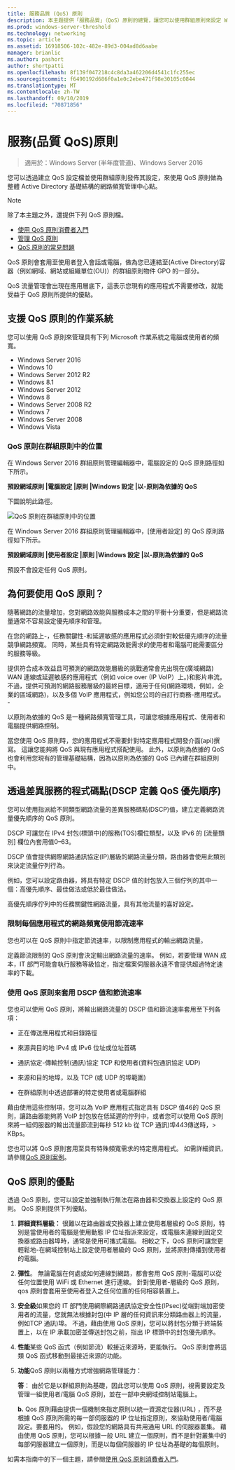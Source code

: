 ```yaml
---
title: 服務品質 (QoS) 原則
description: 本主題提供「服務品質」（QoS）原則的總覽，讓您可以使用群組原則來設定 Windows Server 2016 中特定應用程式和服務的網路流量頻寬優先順序。
ms.prod: windows-server-threshold
ms.technology: networking
ms.topic: article
ms.assetid: 16918506-102c-482e-89d3-004ad8d6aabe
manager: brianlic
ms.author: pashort
author: shortpatti
ms.openlocfilehash: 8f139f047218c4c8da3a462206d4541c1fc255ec
ms.sourcegitcommit: f6490192d686f0a1e0c2ebe471f98e30105c0844
ms.translationtype: MT
ms.contentlocale: zh-TW
ms.lasthandoff: 09/10/2019
ms.locfileid: "70871856"
---
```

# <a name="quality-of-service-qos-policy"></a>服務\(品質 QoS\)原則

>適用於：Windows Server (半年度管道)、Windows Server 2016

您可以透過建立 QoS 設定檔並使用群組原則發佈其設定，來使用 QoS 原則做為整體 Active Directory 基礎結構的網路頻寬管理中心點。

>[!NOTE]
>  除了本主題之外，還提供下列 QoS 原則檔。  
>   
>  - [使用 QoS 原則消費者入門](qos-policy-get-started.md)
>  - [管理 QoS 原則](qos-policy-manage.md)
>  - [QoS 原則的常見問題](qos-policy-faq.md)

QoS 原則會套用至使用者登入會話或電腦，做為您已連結至\(Active Directory\)容器（例如網域、網站或組織單位\(OU\)）的群組原則物件 GPO 的一部分。

QoS 流量管理會出現在應用層底下，這表示您現有的應用程式不需要修改，就能受益于 QoS 原則所提供的優點。

## <a name="operating-systems-that-support-qos-policy"></a>支援 QoS 原則的作業系統

您可以使用 QoS 原則來管理具有下列 Microsoft 作業系統之電腦或使用者的頻寬。

- Windows Server 2016
- Windows 10
- Windows Server 2012 R2
- Windows 8.1
- Windows Server 2012
- Windows 8
- Windows Server 2008 R2
- Windows 7
- Windows Server 2008
- Windows Vista

### <a name="location-of-qos-policy-in-group-policy"></a>QoS 原則在群組原則中的位置

在 Windows Server 2016 群組原則管理編輯器中，電腦設定的 QoS 原則路徑如下所示。

**預設網域原則 |電腦設定 |原則 |Windows 設定 |以\-原則為依據的 QoS**

下圖說明此路徑。

![QoS 原則在群組原則中的位置](../../media/QoS/QoS-Gp.jpg)

在 Windows Server 2016 群組原則管理編輯器中，[使用者設定] 的 QoS 原則路徑如下所示。

**預設網域原則 |使用者設定 |原則 |Windows 設定 |以\-原則為依據的 QoS**

預設不會設定任何 QoS 原則。

## <a name="why-use-qos-policy"></a>為何要使用 QoS 原則？
  
隨著網路的流量增加，您對網路效能與服務成本之間的平衡十分重要，但是網路流量通常不容易設定優先順序和管理。

在您的網路上\-，任務關鍵性\-和延遲敏感的應用程式必須針對較低優先順序的流量競爭網路頻寬。 同時，某些具有特定網路效能需求的使用者和電腦可能需要區分的服務等級。

提供符合成本效益且可預測的網路效能層級的挑戰通常會先出現在\(廣域網路\) WAN 連線或延遲敏感的應用程式（例如 voice over \(IP VoIP）上。\)和影片串流。 不過，提供可預測的網路服務層級的最終目標，適用于任何\(網路環境，例如，企業的區域網路\)，以及多個 VoIP 應用程式，例如您公司的自訂行商務\-應用程式。 \-
  
以原則為依據的 QoS 是一種網路頻寬管理工具，可讓您根據應用程式、使用者和電腦提供網路控制。 

當您使用 QoS 原則時，您的應用程式不需要針對特定應用程式開發介面\(api\)撰寫。 這讓您能夠將 QoS 與現有應用程式搭配使用。 此外，以原則為依據的 QoS 也會利用您現有的管理基礎結構，因為以原則為依據的 QoS 已內建在群組原則中。

## <a name="define-qos-priority-through-a-differentiated-services-code-point-dscp"></a>透過差異服務的程式碼點\(DSCP 定義 QoS 優先順序\)
  
您可以使用指派給不同類型網路流量的差異服務碼點\(DSCP\)值，建立定義網路流量優先順序的 QoS 原則。 

DSCP 可讓您在 IPv4 封包\(標頭中\)的服務\(TOS\)欄位類型，以及 IPv6 的 [流量類別] 欄位內套用值0–63。 

DSCP 值會提供網際網路通訊協定\(IP\)層級的網路流量分類，路由器會使用此類別來決定流量佇列行為。 

例如，您可以設定路由器，將具有特定 DSCP 值的封包放入三個佇列的其中一個：高優先順序、最佳做法或低於最佳做法。 

高優先順序佇列中的任務關鍵性網路流量，具有其他流量的喜好設定。

### <a name="limit-network-bandwidth-use-per-application-with-throttle-rate"></a>限制每個應用程式的網路頻寬使用節流速率

您也可以在 QoS 原則中指定節流速率，以限制應用程式的輸出網路流量。

定義節流限制的 QoS 原則會決定輸出網路流量的速率。 例如，若要管理 WAN 成本，IT 部門可能會執行服務等級協定，指定檔案伺服器永遠不會提供超過特定速率的下載。  

### <a name="use-qos-policy-to-apply-dscp-values-and-throttle-rates"></a>使用 QoS 原則來套用 DSCP 值和節流速率

您也可以使用 QoS 原則，將輸出網路流量的 DSCP 值和節流速率套用至下列各項：

- 正在傳送應用程式和目錄路徑

- 來源與目的地 IPv4 或 IPv6 位址或位址首碼

- 通訊協定-傳輸控制\(通訊\)協定 TCP 和使用者\(資料包通訊協定 UDP\)

- 來源和目的地埠，以及 TCP \(或 UDP 的埠範圍\)

- 在群組原則中透過部署的特定使用者或電腦群組

藉由使用這些控制項，您可以為 VoIP 應用程式指定具有 DSCP 值46的 QoS 原則，讓路由器能夠將 VoIP 封包放在低延遲的佇列中，或者您可以使用 QoS 原則來將一組伺服器的輸出流量節流到每秒 512 kb 從 TCP 通訊\)埠443傳送時，> KBps。

您也可以將 QoS 原則套用至具有特殊頻寬需求的特定應用程式。 如需詳細資訊，請參閱[QoS 原則案例](qos-policy-scenarios.md)。
  
## <a name="advantages-of-qos-policy"></a>QoS 原則的優點

透過 QoS 原則，您可以設定並強制執行無法在路由器和交換器上設定的 QoS 原則。 QoS 原則提供下列優點。
  
1. **詳細資料層級：** 很難以在路由器或交換器上建立使用者層級的 QoS 原則，特別是當使用者的電腦是使用動態 IP 位址指派來設定，或電腦未連線到固定交換器或路由器埠時，通常是使用可攜式電腦。 相較之下，QoS 原則可讓您更輕鬆地\-在網域控制站上設定使用者層級的 QoS 原則，並將原則傳播到使用者的電腦。
2. **彈性**。 無論電腦在何處或如何連線到網路，都會套用 QoS 原則-電腦可以從任何位置使用 WiFi 或 Ethernet 進行連線。 針對使用者\-層級的 QoS 原則，qos 原則會套用至使用者登入之任何位置的任何相容裝置上。
3. **安全級**如果您的 IT 部門使用網際網路通訊協定安全性\(IPsec\)從端對端加密使用者的流量，您就無法根據封包\(中 IP 層的任何資訊來分類路由器上的流量，例如TCP 通訊\)埠。 不過，藉由使用 QoS 原則，您可以將封包分類于終端裝置上，以在 IP 承載加密並傳送封包之前，指出 IP 標頭中的封包優先順序。
4. **性能**某些 QoS 函式（例如節流）較接近來源時，更能執行。 QoS 原則會將這類 QoS 函式移動到最接近來源的功能。
5. **功能**QoS 原則以兩種方式增強網路管理能力：

    **答**： 由於它是以群組原則為基礎，因此您可以使用 QoS 原則，視需要設定及管理一組使用者/電腦 QoS 原則，並在一部中央網域控制站電腦上。

    **b.** Qos 原則藉由提供一個機制來指定原則以統一資源定位器\(URL\) ，而不是根據 QoS 原則所需的每一部伺服器的 IP 位址指定原則，來協助使用者/電腦設定。要套用的。 例如，假設您的網路具有共用通用 URL 的伺服器叢集。 藉由使用 QoS 原則，您可以根據一般 URL 建立一個原則，而不是針對叢集中的每部伺服器建立一個原則，而是以每個伺服器的 IP 位址為基礎的每個原則。

如需本指南中的下一個主題，請參閱[使用 QoS 原則消費者入門](qos-policy-get-started.md)。

